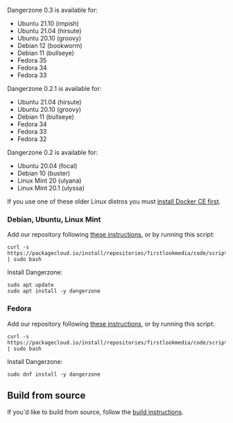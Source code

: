 Dangerzone 0.3 is available for:

- Ubuntu 21.10 (impish)
- Ubuntu 21.04 (hirsute)
- Ubuntu 20.10 (groovy)
- Debian 12 (bookworm)
- Debian 11 (bullseye)
- Fedora 35
- Fedora 34
- Fedora 33

Dangerzone 0.2.1 is available for:

- Ubuntu 21.04 (hirsute)
- Ubuntu 20.10 (groovy)
- Debian 11 (bullseye)
- Fedora 34
- Fedora 33
- Fedora 32

Dangerzone 0.2 is available for:

- Ubuntu 20.04 (focal)
- Debian 10 (buster)
- Linux Mint 20 (ulyana)
- Linux Mint 20.1 (ulyssa)

If you use one of these older Linux distros you must [install Docker CE first](https://docs.docker.com/engine/install/).

### Debian, Ubuntu, Linux Mint

Add our repository following [these instructions](https://packagecloud.io/firstlookmedia/code/install#manual-deb), or by running this script:

```
curl -s https://packagecloud.io/install/repositories/firstlookmedia/code/script.deb.sh | sudo bash
```

Install Dangerzone:

```
sudo apt update
sudo apt install -y dangerzone
```

### Fedora

Add our repository following [these instructions](https://packagecloud.io/firstlookmedia/code/install#manual-rpm), or by running this script:

```
curl -s https://packagecloud.io/install/repositories/firstlookmedia/code/script.rpm.sh | sudo bash
```

Install Dangerzone:

```
sudo dnf install -y dangerzone
```

## Build from source

If you'd like to build from source, follow the [build instructions](https://github.com/firstlookmedia/dangerzone/blob/master/BUILD.md).
